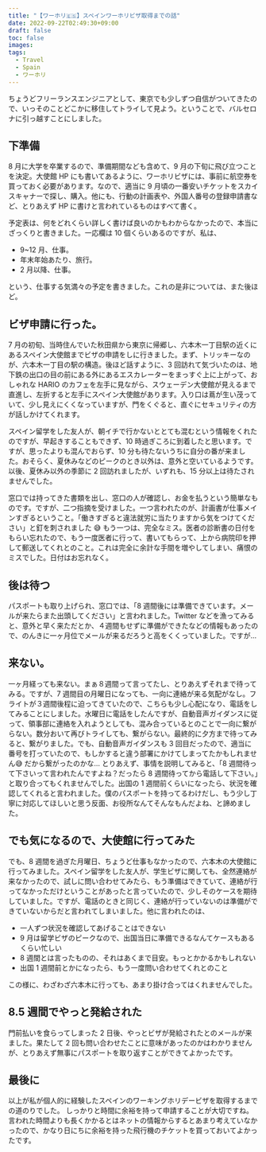 ```yaml
---
title: "【ワーホリ🇪🇸】スペインワーホリビザ取得までの話"
date: 2022-09-22T02:49:30+09:00
draft: false
toc: false
images:
tags:
  - Travel
  - Spain
  - ワーホリ
---
```


ちょうどフリーランスエンジニアとして、東京でも少しずつ自信がついてきたので、いっそのことどこかに移住してトライして見よう。ということで、バルセロナに引っ越すことにしました。

## 下準備

8 月に大学を卒業するので、準備期間なども含めて、9 月の下旬に飛び立つことを決定。大使館 HP にも書いてあるように、ワーホリビザには、事前に航空券を買っておく必要があります。なので、適当に 9 月頃の一番安いチケットをスカイスキャナーで探し、購入。他にも、行動の計画表や、外国人番号の登録申請書など、とりあえず HP に書けと言われているものはすべて書く。

予定表は、何をどれくらい詳しく書けば良いのかもわからなかったので、本当にざっくりと書きました。一応欄は 10 個くらいあるのですが、私は、

- 9~12 月、仕事。
- 年末年始あたり、旅行。
- 2 月以降、仕事。

という、仕事する気満々の予定を書きました。これの是非については、また後ほど。

## ビザ申請に行った。

7 月の初旬、当時住んでいた秋田県から東京に帰郷し、六本木一丁目駅の近くにあるスペイン大使館までビザの申請をしに行きました。まず、トリッキーなのが、六本木一丁目の駅の構造。後ほど話すように、3 回訪れて気づいたのは、地下鉄の出口の目の前にある外にあるエスカレーターをまっすぐ上に上がって、おしゃれな HARIO のカフェを左手に見ながら、スウェーデン大使館が見えるまで直進し、左折すると左手にスペイン大使館があります。入り口は蔦が生い茂っていて、少し見えにくくなっていますが、門をくぐると、直ぐにセキュリティの方が話しかけてくれます。

スペイン留学をした友人が、朝イチで行かないととても混むという情報をくれたのですが、早起きすることもできず、10 時過ぎころに到着したと思います。ですが、思ったよりも混んでおらず、10 分も待たないうちに自分の番が来ました。おそらく、夏休みなどのピークのとき以外は、意外と空いているようです。以後、夏休み以外の季節に 2 回訪れましたが、いずれも、15 分以上は待たされませんでした。

窓口では持ってきた書類を出し、窓口の人が確認し、お金を払うという簡単なものです。ですが、二つ指摘を受けました。一つ言われたのが、計画書が仕事メインすぎるということ。「働きすぎると違法就労に当たりますから気をつけてください」と釘を刺されました :sweat_smile: もう一つは、完全なミス。医者の診断書の日付をもらい忘れたので、もう一度医者に行って、書いてもらって、上から病院印を押して郵送してくれとのこと。これは完全に余計な手間を増やしてしまい、痛恨のミスでした。日付はお忘れなく。

## 後は待つ

パスポートも取り上げられ、窓口では、「8 週間後には準備できています。メールが来たらまた出頭してください」と言われました。Twitter などを漁ってみると、意外と早く来ただとか、４週間もせずに準備ができたなどの情報もあったので、のんきに一ヶ月位でメールが来るだろうと高をくくっていました。ですが...

## 来ない。

一ヶ月経っても来ない。まぁ８週間って言ってたし、とりあえずそれまで待ってみる。ですが、7 週間目の月曜日になっても、一向に連絡が来る気配がなし。フライトが３週間後程に迫ってきていたので、こちらも少し心配になり、電話をしてみることにしました。水曜日に電話をしたんですが、自動音声ガイダンスに従って、領事部に連絡を入れようとしても、混み合っているとのことで一向に繋がらない。数分おいて再びトライしても、繋がらない。最終的に夕方まで待ってみると、繋がりました。でも、自動音声ガイダンスも 3 回目だったので、適当に番号を打っていたので、もしかすると違う部署にかけてしまってたかもしれません:sweat_smile: だから繋がったのかな… とりあえず、事情を説明してみると、「8 週間待って下さいって言われたんですよね？だったら 8 週間待ってから電話して下さい。」と取り合ってもくれませんでした。出国の 1 週間前くらいになったら、状況を確認してくれると言われました。僕のパスポートを持ってるわけだし、もう少し丁寧に対応してほしいと思う反面、お役所なんてそんなもんだよね、と諦めました。

## でも気になるので、大使館に行ってみた

でも、8 週間を過ぎた月曜日、ちょうど仕事もなかったので、六本木の大使館に行ってみました。スペイン留学をした友人が、学生ビザに関しても、全然連絡が来なかったので、試しに問い合わせてみたら、もう準備はできていて、連絡が行ってなかっただけということがあったと言っていたので、少しそのケースを期待していました。ですが、電話のときと同じく、連絡が行っていないのは準備ができていないからだと言われてしまいました。他に言われたのは、

- 一人ずつ状況を確認してあげることはできない
- 9 月は留学ビザのピークなので、出国当日に準備できるなんてケースもあるくらい忙しい
- 8 週間とは言ったものの、それはあくまで目安。もっとかかるかもしれない
- 出国 1 週間前とかになったら、もう一度問い合わせてくれとのこと

この様に、わざわざ六本木に行っても、あまり掛け合ってはくれませんでした。

## 8.5 週間でやっと発給された

門前払いを食らってしまった 2 日後、やっとビザが発給されたとのメールが来ました。果たして 2 回も問い合わせたことに意味があったのかはわかりませんが、とりあえず無事にパスポートを取り返すことができてよかったです。

## 最後に

以上が私が個人的に経験したスペインのワーキングホリデービザを取得するまでの道のりでした。
しっかりと時間に余裕を持って申請することが大切ですね。言われた時間よりも長くかかるとはネットの情報からするとあまり考えていなかったので、かなり日にちに余裕を持った飛行機のチケットを買っておいてよかったです。

